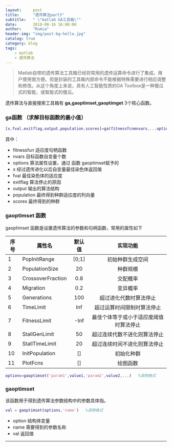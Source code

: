 ```yaml
---
layout:     post
title:      "遗传算法part3"
subtitle:   " \"matlab GA工具箱\""
date:       2018-08-16 16:00:00
author:     "Rumia"
header-img: "img/post-bg-hello.jpg"
catalog: true
category: blog
tags:
    - matlab
    - 遗传算法
---
```


> Matlab自带的遗传算法工具箱已经将常用的遗传运算命令进行了集成，用户使用很方便。但是封装的工具箱内部命令不能根据特殊需要进行相应调整和修改。从这个角度上来说，具有人工智能性质的GA Toolbox是一种傻瓜式的智能，或智能式的傻瓜。

遗传算法与直接搜索工具箱有 **ga,gaoptimset,gaoptimget** 3个核心函数。

### ga函数 （求解目标函数的最小值）

```matlab
[x,fval,exitflag,output,population,scores]=ga(fitnessfcnmnvars,...options) %调用格式
```

其中：

- fitnessfun   适应度句柄函数
- nvars         目标函数自变量个数
- options      算法属性设置，通过 函数 gaoptimset赋予的
- x                经过遗传进化以后自变量最佳染色体返回值
- fval            最佳染色体的适应度
- exitflag      算法停止的原因
- output        输出的算法结构
- population  最终得到种群适应度的列向量
- scores        最终得到的种群

### gaoptimset 函数

gaoptimset 函数是设置遗传算法的参数和句柄函数，常用的属性如下

| 序号 | 属性名            | 默认值 |                实现功能                |
| ---- | ----------------- | :----: | :------------------------------------: |
| 1    | PopInitRange      | [0;1]  |            初始种群生成空间            |
| 2    | PopulationSize    |   20   |                种群规模                |
| 3    | CrossoverFraction |  0.8   |                交配概率                |
| 4    | Migration         |  0.2   |                变异概率                |
| 5    | Generations       |  100   |         超过进化代数时算法停止         |
| 6    | TimeLimit         |  Inf   |       超过运算时间限制时算法停止       |
| 7    | FitnessLimit      |  -Inf  | 最佳个体等于或小于适应度阈值时算法停止 |
| 8    | StallGenLimit     |   50   |      超过连续代数不进化则算法停止      |
| 9    | StallTimeLimit    |   20   |      超过连续时间不进化则算法停止      |
| 10   | InitPopulation    |   []   |               初始化种群               |
| 11   | PlotFcns          |   []   |                绘图函数                |

```matlab
options=gaoptimset('param1',value1,'param2',value2,...)   %调用格式
```

### gaoptimset 

该函数用于得到遗传算法参数结构中的参数具体指。

```matlab
val = gaoptimset(options,'name')   %调用格式
```

- option 结构体变量
- name 需要得到的参数名称
- val     返回值

---------------------------------------------------------------------------------------------------------------------------------------

### 

